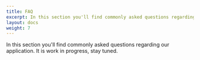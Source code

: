 ```yaml
---
title: FAQ
excerpt: In this section you'll find commonly asked questions regarding our application.
layout: docs
weight: 7
---
```

In this section you'll find commonly asked questions regarding our application. It is work in progress, stay tuned.
